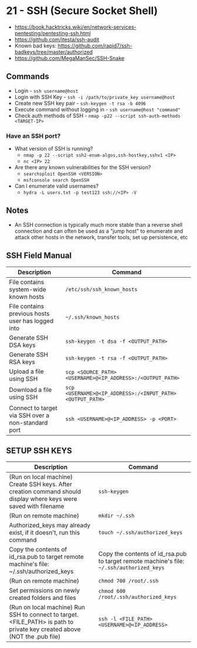 # 21 - SSH (Secure Socket Shell)
- https://book.hacktricks.wiki/en/network-services-pentesting/pentesting-ssh.html
- https://github.com/jtesta/ssh-audit
- Known bad keys: https://github.com/rapid7/ssh-badkeys/tree/master/authorized
- https://github.com/MegaManSec/SSH-Snake
## Commands
- Login - `ssh username@host`
- Login with SSH Key - `ssh -i /path/to/private_key username@host`
- Create new SSH key pair - `ssh-keygen -t rsa -b 4096`
- Execute command without logging in - `ssh username@host "command"`
- Check auth methods of SSH - `nmap -p22 --script ssh-auth-methods <TARGET-IP>`

### Have an SSH port?
 - What version of SSH is running?
   - `nmap -p 22 --script ssh2-enum-algos,ssh-hostkey,sshv1 <IP>`
   - `nc <IP> 22`
 - Are there any known vulnerabilities for the SSH version?
   - `searchsploit OpenSSH <VERSION>`
   - `msfconsole search OpenSSH`
 - Can I enumerate valid usernames?
   - `hydra -L users.txt -p test123 ssh://<IP> -V`

## Notes
- An SSH connection is typically much more stable than a reverse shell connection and can often be used as a "jump host" to enumerate and attack other hosts in the network, transfer tools, set up persistence, etc

## SSH Field Manual
| Description | Command |
|-------------|---------|
| File contains system-wide known hosts | `/etc/ssh/ssh_known_hosts` |
| File contains previous hosts user has logged into | `~/.ssh/known_hosts` |
| Generate SSH DSA keys | `ssh-keygen -t dsa -f <OUTPUT_PATH>` |
| Generate SSH RSA keys | `ssh-keygen -t rsa -f <OUTPUT_PATH>` |
| Upload a file using SSH | `scp <SOURCE_PATH> <USERNAME>@<IP_ADDRESS>:/<OUTPUT_PATH>` |
| Download a file using SSH | `scp <USERNAME>@<IP_ADDRESS>:/<INPUT_PATH> <OUTPUT_PATH>` |
| Connect to target via SSH over a non-standard port | `ssh <USERNAME>@<IP_ADDRESS> -p <PORT>` |

## SETUP SSH KEYS

| Description | Command |
|-------------|---------|
| (Run on local machine) Create SSH keys. After creation command should display where keys were saved with filename | `ssh-keygen` |
| (Run on remote machine) | `mkdir ~/.ssh` |
| Authorized_keys may already exist, if it doesn't, run this command | `touch ~/.ssh/authorized_keys` |
| Copy the contents of id_rsa.pub to target remote machine's file: ~/.ssh/authorized_keys | Copy the contents of id_rsa.pub to target remote machine's file: `~/.ssh/authorized_keys` |
| (Run on remote machine) | `chmod 700 /root/.ssh` |
| Set permissions on newly created folders and files | `chmod 600 /root/.ssh/authorized_keys` |
| (Run on local machine) Run SSH to connect to target. <FILE_PATH> is path to private key created above (NOT the .pub file) | `ssh -l <FILE_PATH> <USERNAME>@<IP_ADDRESS>` |
